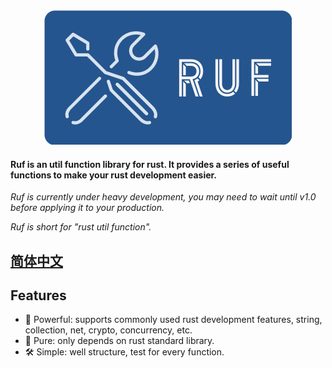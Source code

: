 <div align=center>
<img src="./logo.png" width="396" height="215"/>
<br/>
</div>

#### Ruf is an util function library for rust. It provides a series of useful functions to make your rust development easier.

_Ruf is currently under heavy development, you may need to wait until v1.0
before applying it to your production._

_Ruf is short for "rust util function"._

## [简体中文](./README_zh-CN.md)

## Features

- 💪 Powerful: supports commonly used rust development features, string,
  collection, net, crypto, concurrency, etc.
- 💎 Pure: only depends on rust standard library.
- 🛠 Simple: well structure, test for every function.
